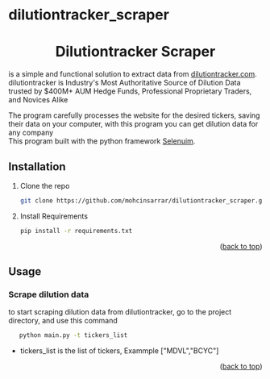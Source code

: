 # dilutiontracker_scraper

<div id="top"></div>
<div align="center">
  <h1 align="center">Dilutiontracker Scraper</h1>
</div>

is a simple and functional solution to extract data from [dilutiontracker.com](https://dilutiontracker.com/). dilutiontracker is Industry's Most Authoritative Source of Dilution Data trusted by $400M+ AUM Hedge Funds, Professional Proprietary Traders, and Novices Alike

The program carefully processes the website for the desired tickers, saving their data on your computer, with this program you can get dilution data for any company
<br>This program built with the python framework <a href="https://www.selenium.dev/">Selenuim</a>.

<!-- GETTING STARTED -->
## Installation

1. Clone the repo
   ```sh
   git clone https://github.com/mohcinsarrar/dilutiontracker_scraper.git
   ```
2. Install Requirements
   ```sh
   pip install -r requirements.txt
   ```

<p align="right">(<a href="#top">back to top</a>)</p>

<!-- USAGE EXAMPLES -->
## Usage

### Scrape dilution data
to start scraping dilution data from dilutiontracker, go to the project directory, and use this command
  ```sh
     python main.py -t tickers_list
  ```
- tickers_list is the list of tickers, Exammple ["MDVL","BCYC"]


<p align="right">(<a href="#top">back to top</a>)</p>
